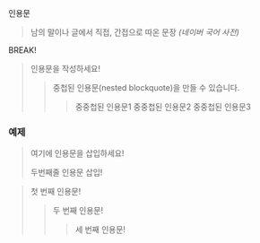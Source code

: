인용문
> 남의 말이나 글에서 직접, 간접으로 따온 문장
> _(네이버 국어 사전)_

BREAK!
> 인용문을 작성하세요!
>> 중첩된 인용문(nested blockquote)을 만들 수 있습니다.
>>> 중중첩된 인용문1
>>> 중중첩된 인용문2
>>> 중중첩된 인용문3

### 예제
> 여기에 인용문을 삽입하세요!
> 
> 두번째줄 인용문 삽입!

> 첫 번째 인용문!
>> 두 번째 인용문!
>>> 세 번째 인용문!